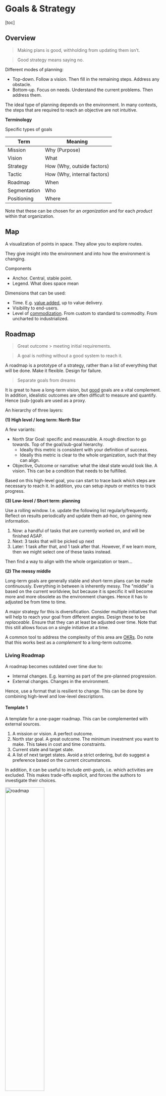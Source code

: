 # Goals & Strategy

[toc]

## Overview

> Making plans is good, withholding from updating them isn't.

> Good strategy means saying no.

Different modes of planning:

- Top-down. Follow a vision. Then fill in the remaining steps. Address any obstacle.
- Bottom-up. Focus on needs. Understand the current problems. Then address them.

The ideal type of planning depends on the environment. In many contexts, the steps that are required to reach an objective are not intuitive.



**Terminology**

Specific types of goals

| Term         | Meaning                     |
| ------------ | --------------------------- |
| Mission      | Why (Purpose)               |
| Vision       | What                        |
| Strategy     | How (Why, outside factors)  |
| Tactic       | How (Why, internal factors) |
| Roadmap      | When                        |
| Segmentation | Who                         |
| Positioning  | Where                       |


Note that these can be chosen for an *organization* and for each *product* within that organization.



## Map

A visualization of points in space. They allow you to explore routes.

They give insight into the environment and into how the environment is changing.



Components

- Anchor. Central, stable point.
- Legend. What does space mean



Dimensions that can be used:

- Time. E.g. [value added](https://en.wikipedia.org/wiki/Value_added), up to value delivery.
- Visibility to end-users.
- Level of [commodization](https://en.wikipedia.org/wiki/Commoditization). From custom to standard to commodity. From uncharted to industrialized.



## Roadmap

> Great outcome > meeting initial requirements.

> A goal is nothing without a good system to reach it.

A roadmap is a prototype of a strategy, rather than a list of everything that will be done. Make it flexible. Design for failure.

> Separate goals from dreams

It is great to have a long-term vision, but [good](https://en.wikipedia.org/wiki/SMART_criteria) goals are a vital complement. In addition, idealistic outcomes are often difficult to measure and quantify. Hence (sub-)goals are used as a proxy.

An hierarchy of three layers:

**(1) High level / long term: North Star**

A few variants:

- North Star Goal: specific and measurable. A rough direction to go towards. Top of the goal/sub-goal hierarchy.
    - Ideally this metric is consistent with your definition of success.
    - Ideally this metric is clear to the whole organization, such that they can align.
- Objective, Outcome or narrative: what the ideal state would look like. A vision. This can be a condition that needs to be fulfilled.

Based on this high-level goal, you can start to trace back which steps are necessary to reach it. In addition, you can setup *inputs* or metrics to track progress.

**(3) Low-level / Short term: planning**

Use a rolling window. I.e. update the following list regularly/frequently. Reflect on results periodically and update them ad-hoc, on gaining new information.

1. Now: a handful of tasks that are currently worked on, and will be finished ASAP.
2. Next: 3 tasks that will be picked up next
3. Later: 1 task after that, and 1 task after that. However, if we learn more, then we might select one of these tasks instead.

Then find a way to align with the whole organization or team...

**(2) The messy middle**

Long-term goals are generally stable and short-term plans can be made continuously. Everything in between is inherently messy. The "middle" is based on the current worldview, but because it is specific it will become more and more obsolete as the environment changes. Hence it has to adjusted be from time to time.

A major strategy for this is diversification. Consider multiple initiatives that will help to reach your goal from different angles. Design these to be *replaceable*. Ensure that they can at least be adjusted over time. Note that this still allows focus on a single initiative at a time.

A common tool to address the complexity of this area are [OKRs](https://en.wikipedia.org/wiki/OKR). Do note that this works best as a *complement* to a long-term outcome.



### Living Roadmap

A roadmap becomes outdated over time due to:

- Internal changes. E.g. learning as part of the pre-planned progression.
- External changes. Changes in the environment.

Hence, use a format that is resilient to change. This can be done by combining high-level and low-level descriptions.

#### Template 1

A template for a one-pager roadmap. This can be complemented with external sources.

1. A mission or vision. A perfect outcome.
2. North star goal. A great outcome. The minimum investment you want to make. This takes in cost and time constraints.
3. Current state and target state.
4. A list of next target states. Avoid a strict ordering, but do suggest a preference based on the current circumstances.

In addition, it can be useful to include *anti-goals*, i.e. which activities are excluded. This makes trade-offs explicit, and forces the authors to investigate their choices.



<img src="img/roadmap.png" alt="roadmap" style="width:50%;" />



#### Template 2

List the desired outcomes over time, using an exponential timescale. E.g. a month, quarter, year and 4 years.



#### Meetings

Setting up dedicated ceremonies can help to ensure regular reflection, at the right timescale. E.g. in the form of meetings:

- Daily check-in meeting. Align and improve awareness. E.g. of work or people.
- Weekly tactical meeting. React to short-term issues.
- Monthly strategic meeting. Decide on long-term adjustments. Prepare topics beforehand.
- Quarterly off-site review. Take an outside-view and reflect.



## Project Portfolio

Before creating a roadmap, one must choose the right projects or initiatives.

Individually, each projects may seem valuable. The challenge is to maintain a balanced portfolio of projects. A typical chicken-egg problem is that projects need to be prepared before they can be prioritized. Doing too much preparation increases WIP and thus reduces focus. This template attempts to avoid this by defining high level outcomes and excluding details.

This is especially useful w.r.t technical work that is not visible to end users. Although it is valuable, it can be easily be postponed without affecting promises to stakeholders.

### Template 1: Awareness

Awareness of the current landscape is a prerequisite of planning. This template focusses on understanding a complex landscape. It's based on the [scientific method](https://en.wikipedia.org/wiki/Scientific_method).

Observe *signals.* 

- Which problems are clearly visible. What is causing these? Why haven't these been solved before? 
- Collect data if necessary.

Define hypotheses.

- How can each problem be addressed. What would be the outcome of an initiative?

Define experiments to validate hypotheses.

Review & report in order to maximize learning.



### Template 2: Desired States

Start with a number of categories or themes. E.g. security, incident management, operations efficiency). For each one, define the current state and the desired state. 

- Emphasize the *problem* with the current state.
- The desired state is not necessarily a *target*, but rather an *idealistic outcome*. 

This template focusses on the range of outcomes and <u>excludes how to reach them</u>. This avoids the overhead of up-front planning, and reduces the risk of plans becoming outdated.

The template:

``` markdown
# Theme A

Current State
> What is currently lacking.

Desired State
> What outcome is envisioned.


# Theme B

Current State
> What is currently lacking. Link to the current design.

Desired State
> What outcome is envisioned. Read more here.

...
```



### Template 3: Portfolio

This is again based on categories or themes, but this template emphasizes the option pool. The shape of the visualisation (when zoomed out) gives an indication of the amount of focus.

![option-pyramid](img/option-pyramid.png)



## Models for Goal Setting

Different ways to set goals

**Legend**

- A. Current state
- B. Next target state, which will help towards Y and Z.
- Y. Required objective for Z.
- Z. North star goal



<img src="img/setting-goals.png" alt="seq-par-chain" style="width:80%;" />




## Documentation

> Use documents to recall conversations rather than having them.

The goal is to externalize thinking. This helps to alignment the whole organization or team.

Summarize higher level in one-pages, but do use appendices (for details) and link to additional sources. See also [documentation](documentation.md).

**Assumptions & Facts**
For each goal, denote the assumptions and rationale. Be explicit in what's an assumption or uncertain.



### Tools

**Narrative**
Convey the feeling of an ideal state. E.g.*"1000 songs in your pocket"*
This is independent of the required input effort.

**Persona**
A model (or proxy) of the target market or audience. E.g. a typical user with a certain background.

**User Story**
What value a given feature would bring to a given *persona*. E.g.:

> As a `Persona` I want  `an action` because it will bring this `benefit` which helps to reach this `outcome`, based on the fact that `______`  and the assumption that `______`.

In order to be effective, a the scope should be limited to a few weeks.

**Epic**
A collection of user stories that can be finished in at most a handful of months.



## Goals

A goal should be accompanied with an *initiative* (input), *target* (output, result) and a *target condition* (objective, outcome).



The **goal** itself should be skewed towards the *Why* instead of the *What*. It should be an optimistic vision or mission.
- This includes a understanding of the relevant assumptions.
- Goals that are too high lead short term optimization (trying to survive instead of investing).
- Goal that are not high enough lead to a lack of focus.

**Initiative & Target**

Global optima are usually unknown in advance.

- Initially the target condition can be be a vague *challenge*. Missing details can be filled step by step, after reflection and experimentation. In fact, it is inevitable that you find new information when moving forward.
- Define the minimum amount of work that is required to reach an outcome and start there.

- Beware of changing the target condition to fit the current state.

**Metrics**

Use metrics as a tool to track incremental progress. Expectations for metrics should be ambitious but not impossible.

- Note that all metrics are flawed. They cannot be both generic and specific.
- Optimize targets and not [the measure](https://en.wikipedia.org/wiki/Goodhart%27s_law) (avoid [perverse incientives](https://en.wikipedia.org/wiki/Perverse_incentive)).

- Use different goals per timescale: `days, weeks, months, years, decades `. Relate shorter term goals to longer term goals. 

**Estimating**

Reasoning with probabilities and large numbers is harder than reasoning with small, discrete numbers

- `1 out of 8` is more intuitive than `12.5%`.
- Conglomerations are easier than continua and numeric values.

- Predict complexity of a tasks by the estimating the number of subtasks

Avoid personal bias. Instead of estimating your personal work (or your team), estimate what an other or similar person/team could achieve.

**Flow of Work**

The optimal size of batches, number of batching steps and the size of subtasks is context-dependent. Hence it should be optimized to current conditions, in concurrence with any target conditions.



**Choosing Goals**

Prioritization requires de-prioritization. This is inherently difficult. A few tools that can be used are:

- Select a single goal, that is absolutely necessary. E.g. address (or identify) the main constraint.

- Create a plot of the benefits as result of the effort required, for each possible goal.



Defining goals

- Bottom-up: First list features or desires, then define metrics.
- Top-down: Define a desired outcome, then define metrics to track progress towards that outcome, then list immediate actions. 
